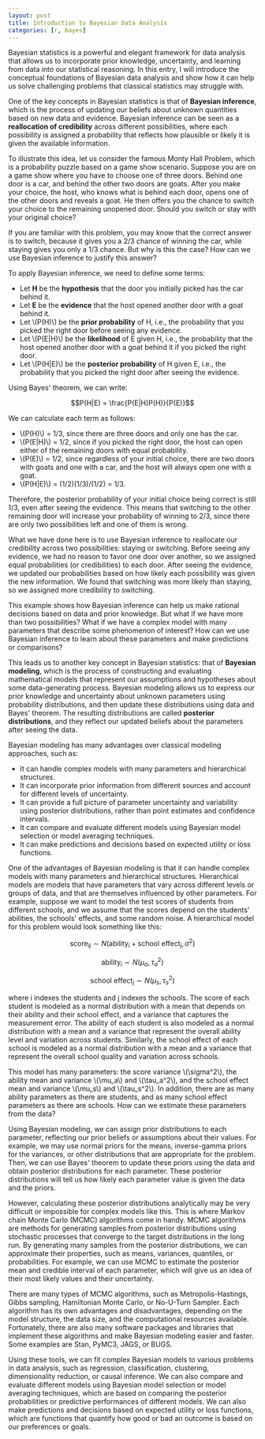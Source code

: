 ```yaml
---
layout: post
title: Introduction to Bayesian Data Analysis
categories: [r, bayes]
---
```


Bayesian statistics is a powerful and elegant framework for data analysis that allows us to incorporate prior knowledge, uncertainty, and learning from data into our statistical reasoning. 
In this entry, I will introduce the conceptual foundations of Bayesian data analysis and show how it can help us solve challenging problems that classical statistics may struggle with.

One of the key concepts in Bayesian statistics is that of **Bayesian inference**, which is the process of updating our beliefs about unknown quantities based on new data and evidence. 
Bayesian inference can be seen as a **reallocation of credibility** across different possibilities, where each possibility is assigned a probability that reflects how plausible or likely it is given the available information.

To illustrate this idea, let us consider the famous Monty Hall Problem, which is a probability puzzle based on a game show scenario. 
Suppose you are on a game show where you have to choose one of three doors. 
Behind one door is a car, and behind the other two doors are goats. 
After you make your choice, the host, who knows what is behind each door, opens one of the other doors and reveals a goat. 
He then offers you the chance to switch your choice to the remaining unopened door. 
Should you switch or stay with your original choice?

If you are familiar with this problem, you may know that the correct answer is to switch, 
because it gives you a 2/3 chance of winning the car, while staying gives you only a 1/3 chance. 
But why is this the case? How can we use Bayesian inference to justify this answer?

To apply Bayesian inference, we need to define some terms:

- Let __H__ be the __hypothesis__ that the door you initially picked has the car behind it.
- Let __E__ be the __evidence__ that the host opened another door with a goat behind it.
- Let \\(P(H)\\) be the __prior probability__ of H, i.e., the probability that you picked the right door before seeing any evidence.
- Let \\(P(E|H)\\) be the __likelihood__ of E given H, i.e., the probability that the host opened another door with a goat behind it if you picked the right door.
- Let \\(P(H|E)\\) be the __posterior probability__ of H given E, i.e., the probability that you picked the right door after seeing the evidence.

Using Bayes' theorem, we can write:

$$P(H|E) = \frac{P(E|H)P(H)}{P(E)}$$

We can calculate each term as follows:

- \\(P(H)\\) = 1/3, since there are three doors and only one has the car.
- \\(P(E|H)\\) = 1/2, since if you picked the right door, the host can open either of the remaining doors with equal probability.
- \\(P(E)\\) = 1/2, since regardless of your initial choice, there are two doors with goats and one with a car, and the host will always open one with a goat.
- \\(P(H|E)\\) = (1/2)(1/3)/(1/2) = 1/3.

Therefore, the posterior probability of your initial choice being correct is still 1/3, even after seeing the evidence. 
This means that switching to the other remaining door will increase your probability of winning to 2/3, since there are only two possibilities left and one of them is wrong.

What we have done here is to use Bayesian inference to reallocate our credibility across two possibilities: staying or switching. 
Before seeing any evidence, we had no reason to favor one door over another, so we assigned equal probabilities (or credibilities) to each door. 
After seeing the evidence, we updated our probabilities based on how likely each possibility was given the new information. 
We found that switching was more likely than staying, so we assigned more credibility to switching.

This example shows how Bayesian inference can help us make rational decisions based on data and prior knowledge. 
But what if we have more than two possibilities? What if we have a complex model with many parameters that describe some phenomenon of interest? 
How can we use Bayesian inference to learn about these parameters and make predictions or comparisons?

This leads us to another key concept in Bayesian statistics: that of **Bayesian modeling**, which is the process of constructing and evaluating mathematical models that represent our assumptions and hypotheses about some data-generating process. Bayesian modeling allows us to express our prior knowledge and uncertainty about unknown parameters using probability distributions, and then update these distributions using data and Bayes' theorem. The resulting distributions are called **posterior distributions**, and they reflect our updated beliefs about the parameters after seeing the data.

Bayesian modeling has many advantages over classical modeling approaches, such as:

- It can handle complex models with many parameters and hierarchical structures.
- It can incorporate prior information from different sources and account for different levels of uncertainty.
- It can provide a full picture of parameter uncertainty and variability using posterior distributions, rather than point estimates and confidence intervals.
- It can compare and evaluate different models using Bayesian model selection or model averaging techniques.
- It can make predictions and decisions based on expected utility or loss functions.

One of the advantages of Bayesian modeling is that it can handle complex models with many parameters and hierarchical structures. 
Hierarchical models are models that have parameters that vary across different levels or groups of data, and that are themselves influenced by other parameters. 
For example, suppose we want to model the test scores of students from different schools, and we assume that the scores depend on the students' abilities, the schools' effects, and some random noise. 
A hierarchical model for this problem would look something like this:

$$\text{score}_{ij} \sim N(\text{ability}_i + \text{school effect}_j, \sigma^2)$$

$$\text{ability}_i \sim N(\mu_a, \tau_a^2)$$

$$\text{school effect}_j \sim N(\mu_s, \tau_s^2)$$

where i indexes the students and j indexes the schools. 
The score of each student is modeled as a normal distribution with a mean that depends on their ability and their school effect, and a variance that captures the measurement error. 
The ability of each student is also modeled as a normal distribution with a mean and a variance that represent the overall ability level and variation across students. Similarly, the school effect of each school is modeled as a normal distribution with a mean and a variance that represent the overall school quality and variation across schools.

This model has many parameters: the score variance \\(\sigma^2\\), the ability mean and variance \\(\mu_a\\) and \\(\tau_a^2\\), and the school effect mean and variance \\(\mu_s\\) and \\(\tau_s^2\\). 
In addition, there are as many ability parameters as there are students, and as many school effect parameters as there are schools. How can we estimate these parameters from the data?

Using Bayesian modeling, we can assign prior distributions to each parameter, reflecting our prior beliefs or assumptions about their values. 
For example, we may use normal priors for the means, inverse-gamma priors for the variances, or other distributions that are appropriate for the problem. 
Then, we can use Bayes' theorem to update these priors using the data and obtain posterior distributions for each parameter. 
These posterior distributions will tell us how likely each parameter value is given the data and the priors.

However, calculating these posterior distributions analytically may be very difficult or impossible for complex models like this. 
This is where Markov chain Monte Carlo (MCMC) algorithms come in handy. 
MCMC algorithms are methods for generating samples from posterior distributions using stochastic processes that converge to the target distributions in the long run. 
By generating many samples from the posterior distributions, we can approximate their properties, such as means, variances, quantiles, or probabilities. 
For example, we can use MCMC to estimate the posterior mean and credible interval of each parameter, which will give us an idea of their most likely values and their uncertainty.

There are many types of MCMC algorithms, such as Metropolis-Hastings, Gibbs sampling, Hamiltonian Monte Carlo, or No-U-Turn Sampler. 
Each algorithm has its own advantages and disadvantages, depending on the model structure, the data size, and the computational resources available. 
Fortunately, there are also many software packages and libraries that implement these algorithms and make Bayesian modeling easier and faster. Some examples are Stan, PyMC3, JAGS, or BUGS.

Using these tools, we can fit complex Bayesian models to various problems in data analysis, such as regression, classification, clustering, dimensionality reduction, or causal inference. 
We can also compare and evaluate different models using Bayesian model selection or model averaging techniques, which are based on comparing 
the posterior probabilities or predictive performances of different models. We can also make predictions and decisions based on expected utility or loss functions, which are functions that quantify how good or bad an outcome is based on our preferences or goals.
